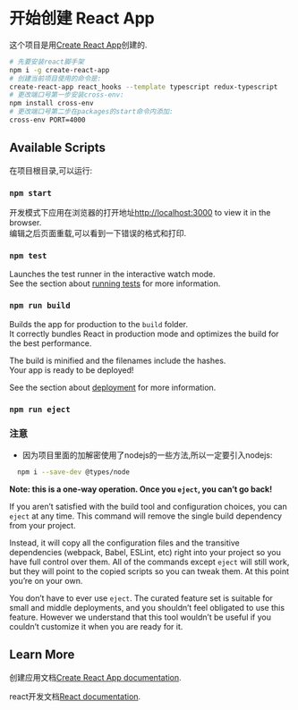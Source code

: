 # 开始创建 React App
这个项目是用[Create React App](https://github.com/facebook/create-react-app)创建的.
```bash
# 先要安装react脚手架
npm i -g create-react-app
# 创建当前项目使用的命令是:
create-react-app react_hooks --template typescript redux-typescript
# 更改端口号第一步安装cross-env:
npm install cross-env
# 更改端口号第二步在packages的start命令内添加: 
cross-env PORT=4000
```

## Available Scripts
在项目根目录,可以运行:

### `npm start`
开发模式下应用在浏览器的打开地址[http://localhost:3000](http://localhost:3000) to view it in the browser.<br/>
编辑之后页面重载,可以看到一下错误的格式和打印.

### `npm test`
Launches the test runner in the interactive watch mode.\
See the section about [running tests](https://facebook.github.io/create-react-app/docs/running-tests) for more information.

### `npm run build`
Builds the app for production to the `build` folder.\
It correctly bundles React in production mode and optimizes the build for the best performance.

The build is minified and the filenames include the hashes.\
Your app is ready to be deployed!

See the section about [deployment](https://facebook.github.io/create-react-app/docs/deployment) for more information.

### `npm run eject`

### 注意
- 因为项目里面的加解密使用了nodejs的一些方法,所以一定要引入nodejs:
```bash
  npm i --save-dev @types/node
```
**Note: this is a one-way operation. Once you `eject`, you can’t go back!**

If you aren’t satisfied with the build tool and configuration choices, you can `eject` at any time. This command will remove the single build dependency from your project.

Instead, it will copy all the configuration files and the transitive dependencies (webpack, Babel, ESLint, etc) right into your project so you have full control over them. All of the commands except `eject` will still work, but they will point to the copied scripts so you can tweak them. At this point you’re on your own.

You don’t have to ever use `eject`. The curated feature set is suitable for small and middle deployments, and you shouldn’t feel obligated to use this feature. However we understand that this tool wouldn’t be useful if you couldn’t customize it when you are ready for it.

## Learn More

创建应用文档[Create React App documentation](https://facebook.github.io/create-react-app/docs/getting-started).

react开发文档[React documentation](https://reactjs.org/).
